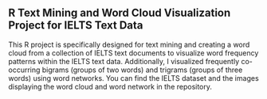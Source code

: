 ## R Text Mining and Word Cloud Visualization Project for IELTS Text Data
This R project is specifically designed for text mining and creating a word cloud from a collection of IELTS text documents to visualize word frequency patterns within the IELTS text data.
Additionally, I visualized frequently co-occurring bigrams (groups of two words) and trigrams (groups of three words) using word networks. 
You can find the IELTS dataset and the images displaying the word cloud and word network in the repository.

